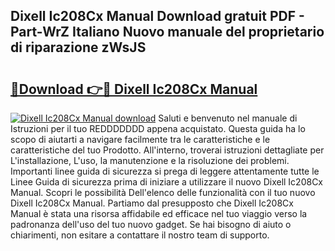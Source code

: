 ## Dixell Ic208Cx Manual Download gratuit PDF - Part-WrZ Italiano Nuovo manuale del proprietario di riparazione zWsJS

# <h2><a href="http://dfeycz7.blite.top/?on=Dixell+Ic208Cx+Manual">🔗Download 👉🔴 Dixell Ic208Cx Manual</a></h2>

[![Dixell Ic208Cx Manual download](https://i.imgur.com/lujVjoI.png)](http://dfeycz7.blite.top/?on=Dixell+Ic208Cx+Manual)
Saluti e benvenuto nel manuale di Istruzioni per il tuo REDDDDDDD appena acquistato. Questa guida ha lo scopo di aiutarti a navigare facilmente tra le caratteristiche e le caratteristiche del tuo Prodotto. All'interno, troverai istruzioni dettagliate per L'installazione, L'uso, la manutenzione e la risoluzione dei problemi. Importanti linee guida di sicurezza si prega di leggere attentamente tutte le Linee Guida di sicurezza prima di iniziare a utilizzare il nuovo Dixell Ic208Cx Manual. Scopri le possibilità Dell'elenco delle funzionalità con il tuo nuovo Dixell Ic208Cx Manual. Partiamo dal presupposto che Dixell Ic208Cx Manual è stata una risorsa affidabile ed efficace nel tuo viaggio verso la padronanza dell'uso del tuo nuovo gadget. Se hai bisogno di aiuto o chiarimenti, non esitare a contattare il nostro team di supporto.
